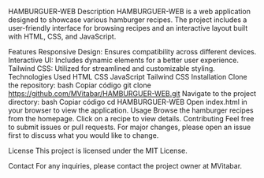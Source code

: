 HAMBURGUER-WEB
Description
HAMBURGUER-WEB is a web application designed to showcase various hamburger recipes. The project includes a user-friendly interface for browsing recipes and an interactive layout built with HTML, CSS, and JavaScript.

Features
Responsive Design: Ensures compatibility across different devices.
Interactive UI: Includes dynamic elements for a better user experience.
Tailwind CSS: Utilized for streamlined and customizable styling.
Technologies Used
HTML
CSS
JavaScript
Tailwind CSS
Installation
Clone the repository:
bash
Copiar código
git clone https://github.com/MVitabar/HAMBURGUER-WEB.git
Navigate to the project directory:
bash
Copiar código
cd HAMBURGUER-WEB
Open index.html in your browser to view the application.
Usage
Browse the hamburger recipes from the homepage.
Click on a recipe to view details.
Contributing
Feel free to submit issues or pull requests. For major changes, please open an issue first to discuss what you would like to change.

License
This project is licensed under the MIT License.

Contact
For any inquiries, please contact the project owner at MVitabar.
